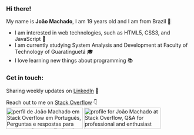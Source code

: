 ### Hi there!

My name is **João Machado**, I am 19 years old and I am from Brazil 💚

* I am interested in web technologies, such as HTML5, CSS3, and JavaScript 🚀
* I am currently studying System Analysis and Development at Faculty of Technology of Guaratinguetá 🎓
* I love learning new things about programming 📚

### Get in touch:
Sharing weekly updates on [LinkedIn](https://www.linkedin.com/in/machado-joao/) 💼 <br>

Reach out to me on [Stack Overflow](https://pt.stackoverflow.com/users/277005/jo%c3%a3o-machado?tab=profile) 👇 <br>
<a href="https://pt.stackoverflow.com/users/277005/jo%c3%a3o-machado"><img src="https://pt.stackoverflow.com/users/flair/277005.png" width="208" height="58" alt="perfil de Jo&#227;o Machado em Stack Overflow em Portugu&#234;s, Perguntas e respostas para programadores profissionais e entusiastas" title="perfil de Jo&#227;o Machado em Stack Overflow em Portugu&#234;s, Perguntas e respostas para programadores profissionais e entusiastas"></a>
<a href="https://stackoverflow.com/users/18246884/jo%c3%a3o-machado"><img src="https://stackoverflow.com/users/flair/18246884.png" width="208" height="58" alt="profile for Jo&#227;o Machado at Stack Overflow, Q&amp;A for professional and enthusiast programmers" title="profile for Jo&#227;o Machado at Stack Overflow, Q&amp;A for professional and enthusiast programmers"></a>
